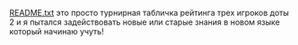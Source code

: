 [README.txt](https://github.com/user-attachments/files/17355309/README.txt)
это просто турнирная табличка рейтинга трех игроков доты 2 и я пытался задействовать новые или старые знания в новом языке который начинаю учуть!
